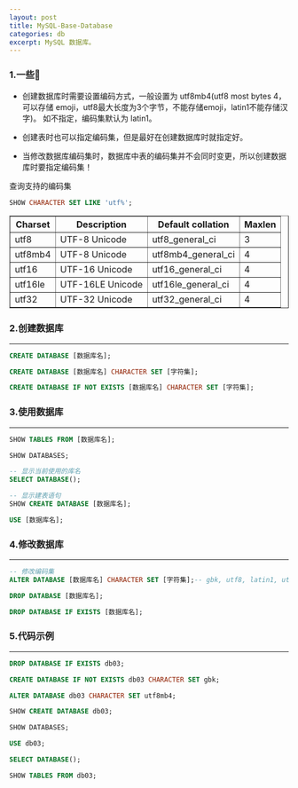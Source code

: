 ```yaml
---
layout: post
title: MySQL-Base-Database
categories: db
excerpt: MySQL 数据库。
---
```

### 1.一些🍪
* 创建数据库时需要设置编码方式，一般设置为 utf8mb4(utf8 most bytes 4，可以存储 emoji，utf8最大长度为3个字节，不能存储emoji，latin1不能存储汉字)。
如不指定，编码集默认为 latin1。

* 创建表时也可以指定编码集，但是最好在创建数据库时就指定好。
  
* 当修改数据库编码集时，数据库中表的编码集并不会同时变更，所以创建数据库时要指定编码集！


查询支持的编码集
```sql
SHOW CHARACTER SET LIKE 'utf%';
```
<table border="1" style="border-collapse:collapse">
<tr><th>Charset</th><th>Description</th><th>Default collation</th><th>Maxlen</th></tr>
<tr><td>utf8</td><td>UTF-8 Unicode</td><td>utf8_general_ci</td><td>3</td></tr>
<tr><td>utf8mb4</td><td>UTF-8 Unicode</td><td>utf8mb4_general_ci</td><td>4</td></tr>
<tr><td>utf16</td><td>UTF-16 Unicode</td><td>utf16_general_ci</td><td>4</td></tr>
<tr><td>utf16le</td><td>UTF-16LE Unicode</td><td>utf16le_general_ci</td><td>4</td></tr>
<tr><td>utf32</td><td>UTF-32 Unicode</td><td>utf32_general_ci</td><td>4</td></tr>
</table>

### 2.创建数据库
****

```sql
CREATE DATABASE [数据库名];

CREATE DATABASE [数据库名] CHARACTER SET [字符集]; 

CREATE DATABASE IF NOT EXISTS [数据库名] CHARACTER SET [字符集]; 
```
### 3.使用数据库 

***
```sql
SHOW TABLES FROM [数据库名];

SHOW DATABASES;

-- 显示当前使用的库名
SELECT DATABASE();

-- 显示建表语句
SHOW CREATE DATABASE [数据库名];

USE [数据库名];
```
### 4.修改数据库

***
```sql
-- 修改编码集
ALTER DATABASE [数据库名] CHARACTER SET [字符集];-- gbk, utf8, latin1, utf8mb4

DROP DATABASE [数据库名];

DROP DATABASE IF EXISTS [数据库名];
```
### 5.代码示例

***
```sql
DROP DATABASE IF EXISTS db03;

CREATE DATABASE IF NOT EXISTS db03 CHARACTER SET gbk;

ALTER DATABASE db03 CHARACTER SET utf8mb4;

SHOW CREATE DATABASE db03;

SHOW DATABASES;

USE db03;

SELECT DATABASE();

SHOW TABLES FROM db03;
```


